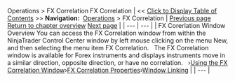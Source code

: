 ﻿
Operations > FX Correlation
FX Correlation
| << [Click to Display Table of Contents](fx-correlation.md) >> **Navigation:**     [Operations](operations.md) > FX Correlation | [Previous page](window_linking.md) [Return to chapter overview](operations.md) [Next page](using-the-fx-correlation-windo.md) |
| --- | --- |
| FX Corerlation Window Overview You can access the FX Correlation window from within the NinjaTrader Control Center window by left mouse clicking on the menu New, and then selecting the menu item FX Correlation.   The FX Correlation window is available for Forex instruments and displays instruments move in a similar direction, opposite direction, or have no correlation.   ›[Using the FX Correlation Window](using-the-fx-correlation-windo.md)›[FX Correlation Properties](fx-correlation-properties.md)›[Window Linking](window-linking-fx-correlation.md) |
| --- |

